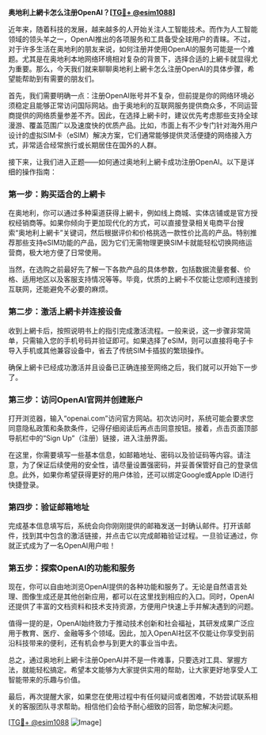 **奥地利上網卡怎么注册OpenAI？[[TG💪+ @esim1088](https://t.me/s/esim1088)]**

近年来，随着科技的发展，越来越多的人开始关注人工智能技术。而作为人工智能领域的领头羊之一，OpenAI推出的各项服务和工具备受全球用户的青睐。不过，对于许多生活在奥地利的朋友来说，如何注册并使用OpenAI的服务可能是一个难题。尤其是在奥地利本地网络环境相对复杂的背景下，选择合适的上網卡就显得尤为重要。那么，今天我们就来聊聊奥地利上網卡怎么注册OpenAI的具体步骤，希望能帮助到有需要的朋友们。

首先，我们需要明确一点：注册OpenAI账号并不复杂，但前提是你的网络环境必须稳定且能够正常访问国际网站。由于奥地利的互联网服务提供商众多，不同运营商提供的网络质量参差不齐。因此，在选择上網卡时，建议优先考虑那些支持全球漫游、覆盖范围广以及速度快的优质产品。比如，市面上有不少专门针对海外用户设计的虚拟SIM卡（eSIM）解决方案，它们通常能够提供灵活便捷的网络接入方式，非常适合经常旅行或长期居住在国外的人群。

接下来，让我们进入正题——如何通过奥地利上網卡成功注册OpenAI。以下是详细的操作指南：

### 第一步：购买适合的上網卡

在奥地利，你可以通过多种渠道获得上網卡，例如线上商城、实体店铺或是官方授权经销商等。如果你倾向于更加现代化的方式，可以直接登录相关电商平台搜索“奥地利上網卡”关键词，然后根据评价和价格挑选一款性价比高的产品。特别推荐那些支持eSIM功能的产品，因为它们无需物理更换SIM卡就能轻松切换网络运营商，极大地方便了日常使用。

当然，在选购之前最好先了解一下各款产品的具体参数，包括数据流量套餐、价格、适用地区以及客服支持情况等等。毕竟，优质的上網卡不仅能让您顺利连接到互联网，还能避免不必要的麻烦。

### 第二步：激活上網卡并连接设备

收到上網卡后，按照说明书上的指引完成激活流程。一般来说，这一步骤非常简单，只需输入您的手机号码并验证即可。如果选择了eSIM，则可以直接将电子卡导入手机或其他兼容设备中，省去了传统SIM卡插拔的繁琐操作。

确保上網卡已经成功激活并且设备已正确连接至网络之后，我们就可以开始下一步了。

### 第三步：访问OpenAI官网并创建账户

打开浏览器，输入“openai.com”访问官方网站。初次访问时，系统可能会要求您同意隐私政策和条款条件，记得仔细阅读后再点击同意按钮。接着，点击页面顶部导航栏中的“Sign Up”（注册）链接，进入注册界面。

在这里，你需要填写一些基本信息，如邮箱地址、密码以及验证码等内容。请注意，为了保证后续使用的安全性，请尽量设置强密码，并妥善保管好自己的登录信息。此外，如果你希望获得更好的用户体验，还可以绑定Google或Apple ID进行快捷登录。

### 第四步：验证邮箱地址

完成基本信息填写后，系统会向你刚刚提供的邮箱发送一封确认邮件。打开该邮件，找到其中包含的激活链接，并点击它以完成邮箱验证过程。一旦验证通过，你就正式成为了一名OpenAI用户啦！

### 第五步：探索OpenAI的功能和服务

现在，你可以自由地浏览OpenAI提供的各种功能和服务了。无论是自然语言处理、图像生成还是其他创新应用，都可以在这里找到相应的入口。同时，OpenAI还提供了丰富的文档资料和技术支持资源，方便用户快速上手并解决遇到的问题。

值得一提的是，OpenAI始终致力于推动技术创新和社会福祉，其研发成果广泛应用于教育、医疗、金融等多个领域。因此，加入OpenAI社区不仅能让你享受到前沿科技带来的便利，还有机会参与到更大的事业当中去。

总之，通过奥地利上網卡注册OpenAI并不是一件难事，只要选对工具、掌握方法，就能轻松搞定。希望本文能够为大家提供实用的帮助，让大家更好地享受人工智能带来的乐趣与价值。

最后，再次提醒大家，如果您在使用过程中有任何疑问或者困难，不妨尝试联系相关的客服团队寻求帮助。相信他们会给予耐心细致的回答，助您解决问题。

[[TG💪+ @esim1088](https://t.me/s/esim1088) ![Image](https://i.postimg.cc/4NQfJmqS/Snipaste-2025-05-13-00-14-12.png)]
